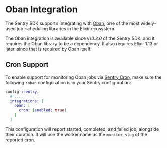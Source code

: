 # Oban Integration

The Sentry SDK supports integrating with [Oban](https://github.com/sorentwo/oban), one of the most widely-used job-scheduling libraries in the Elixir ecosystem.

The Oban integration is available since *v10.2.0* of the Sentry SDK, and it requires the Oban library to be a dependency. It also requires Elixir 1.13 or later, since that is required by Oban itself.

## Cron Support

To enable support for monitoring Oban jobs via [Sentry Cron](https://docs.sentry.io/product/crons/), make sure the following `:oban` configuration is in your Sentry configuration:

```elixir
config :sentry,
  # ...,
  integrations: [
    oban: [
      cron: [enabled: true]
    ]
  ]
```

This configuration will report started, completed, and failed job, alongside their duration. It will use the worker name as the `monitor_slug` of the reported cron.

